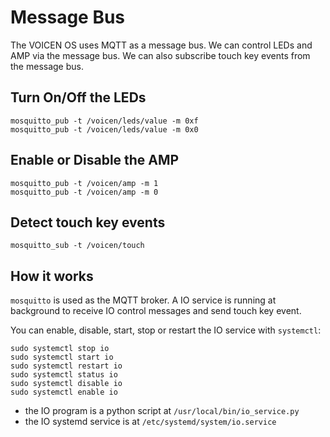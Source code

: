 # Message Bus

The VOICEN OS uses MQTT as a message bus. We can control LEDs and AMP via the message bus.
We can also subscribe touch key events from the message bus.

## Turn On/Off the LEDs
```
mosquitto_pub -t /voicen/leds/value -m 0xf
mosquitto_pub -t /voicen/leds/value -m 0x0
```

## Enable or Disable the AMP
```
mosquitto_pub -t /voicen/amp -m 1
mosquitto_pub -t /voicen/amp -m 0
```

## Detect touch key events
```
mosquitto_sub -t /voicen/touch
```

## How it works
`mosquitto` is used as the MQTT broker. A IO service is running at background to receive IO control messages
and send touch key event.

You can enable, disable, start, stop or restart the IO service with `systemctl`:
```
sudo systemctl stop io
sudo systemctl start io
sudo systemctl restart io
sudo systemctl status io
sudo systemctl disable io
sudo systemctl enable io
```

+ the IO program is a python script at `/usr/local/bin/io_service.py`
+ the IO systemd service is at `/etc/systemd/system/io.service`
